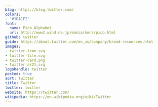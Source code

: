 ```yaml
---
blog: https://blog.twitter.com/
colors:
- '#1DA1F2'
font:
  name: Pico Alphabet
  url: http://www2.wind.ne.jp/maniackers/pico.html
github: twitter
guide: https://about.twitter.com/en_us/company/brand-resources.html
images:
- twitter-icon.svg
- twitter-tile.svg
- twitter-card.png
- twitter-ar21.svg
logohandle: twitter
posted: true
sort: twitter
title: Twitter
twitter: twitter
website: https://twitter.com/
wikipedia: https://en.wikipedia.org/wiki/Twitter
---
```

